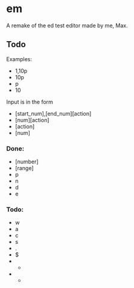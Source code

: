 # em

A remake of the ed test editor made by me, Max.

## Todo
Examples:
- 1,10p
- 10p
- p
- 10

Input is in the form
- [start_num],[end_num][action]
- [num][action]
- [action]
- [num]

### Done:
- [number]
- [range]
- p
- n
- d
- e

### Todo:
- w
- a
- c
- s
- .
- $
- -
- +

